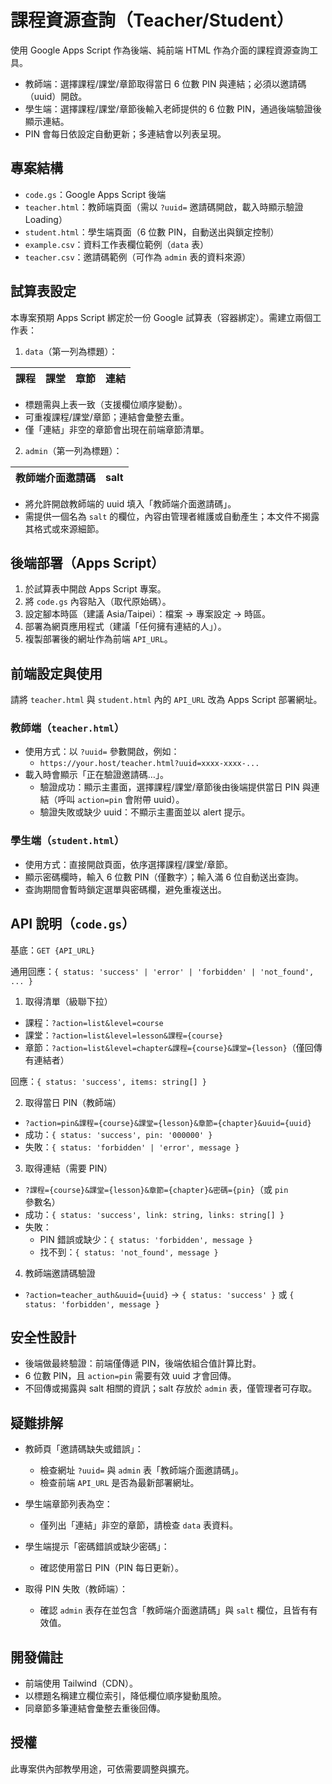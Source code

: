 # 課程資源查詢（Teacher/Student）

使用 Google Apps Script 作為後端、純前端 HTML 作為介面的課程資源查詢工具。

- 教師端：選擇課程/課堂/章節取得當日 6 位數 PIN 與連結；必須以邀請碼（uuid）開啟。
- 學生端：選擇課程/課堂/章節後輸入老師提供的 6 位數 PIN，通過後端驗證後顯示連結。
- PIN 會每日依設定自動更新；多連結會以列表呈現。


## 專案結構

- `code.gs`：Google Apps Script 後端
- `teacher.html`：教師端頁面（需以 `?uuid=` 邀請碼開啟，載入時顯示驗證 Loading）
- `student.html`：學生端頁面（6 位數 PIN，自動送出與鎖定控制）
- `example.csv`：資料工作表欄位範例（`data` 表）
- `teacher.csv`：邀請碼範例（可作為 `admin` 表的資料來源）


## 試算表設定

本專案預期 Apps Script 綁定於一份 Google 試算表（容器綁定）。需建立兩個工作表：

1) `data`（第一列為標題）：

| 課程 | 課堂 | 章節 | 連結 |
| ---- | ---- | ---- | ---- |

- 標題需與上表一致（支援欄位順序變動）。
- 可重複課程/課堂/章節；連結會彙整去重。
- 僅「連結」非空的章節會出現在前端章節清單。

2) `admin`（第一列為標題）：

| 教師端介面邀請碼 | salt |
| ---------------- | ---- |

- 將允許開啟教師端的 uuid 填入「教師端介面邀請碼」。
- 需提供一個名為 `salt` 的欄位，內容由管理者維護或自動產生；本文件不揭露其格式或來源細節。


## 後端部署（Apps Script）

1) 於試算表中開啟 Apps Script 專案。
2) 將 `code.gs` 內容貼入（取代原始碼）。
3) 設定腳本時區（建議 Asia/Taipei）：檔案 → 專案設定 → 時區。
4) 部署為網頁應用程式（建議「任何擁有連結的人」）。
5) 複製部署後的網址作為前端 `API_URL`。


## 前端設定與使用

請將 `teacher.html` 與 `student.html` 內的 `API_URL` 改為 Apps Script 部署網址。

### 教師端（`teacher.html`）

- 使用方式：以 `?uuid=` 參數開啟，例如：
	- `https://your.host/teacher.html?uuid=xxxx-xxxx-...`
- 載入時會顯示「正在驗證邀請碼…」。
	- 驗證成功：顯示主畫面，選擇課程/課堂/章節後由後端提供當日 PIN 與連結（呼叫 `action=pin` 會附帶 uuid）。
	- 驗證失敗或缺少 uuid：不顯示主畫面並以 alert 提示。

### 學生端（`student.html`）

- 使用方式：直接開啟頁面，依序選擇課程/課堂/章節。
- 顯示密碼欄時，輸入 6 位數 PIN（僅數字）；輸入滿 6 位自動送出查詢。
- 查詢期間會暫時鎖定選單與密碼欄，避免重複送出。


## API 說明（`code.gs`）

基底：`GET {API_URL}`

通用回應：`{ status: 'success' | 'error' | 'forbidden' | 'not_found', ... }`

1) 取得清單（級聯下拉）
- 課程：`?action=list&level=course`
- 課堂：`?action=list&level=lesson&課程={course}`
- 章節：`?action=list&level=chapter&課程={course}&課堂={lesson}`（僅回傳有連結者）

回應：`{ status: 'success', items: string[] }`

2) 取得當日 PIN（教師端）
- `?action=pin&課程={course}&課堂={lesson}&章節={chapter}&uuid={uuid}`
- 成功：`{ status: 'success', pin: '000000' }`
- 失敗：`{ status: 'forbidden' | 'error', message }`

3) 取得連結（需要 PIN）
- `?課程={course}&課堂={lesson}&章節={chapter}&密碼={pin}`（或 `pin` 參數名）
- 成功：`{ status: 'success', link: string, links: string[] }`
- 失敗：
	- PIN 錯誤或缺少：`{ status: 'forbidden', message }`
	- 找不到：`{ status: 'not_found', message }`

4) 教師端邀請碼驗證
- `?action=teacher_auth&uuid={uuid}` → `{ status: 'success' }` 或 `{ status: 'forbidden', message }`


## 安全性設計

- 後端做最終驗證：前端僅傳遞 PIN，後端依組合值計算比對。
- 6 位數 PIN，且 `action=pin` 需要有效 uuid 才會回傳。
- 不回傳或揭露與 salt 相關的資訊；salt 存放於 `admin` 表，僅管理者可存取。


## 疑難排解

- 教師頁「邀請碼缺失或錯誤」：
	- 檢查網址 `?uuid=` 與 `admin` 表「教師端介面邀請碼」。
	- 檢查前端 `API_URL` 是否為最新部署網址。

- 學生端章節列表為空：
	- 僅列出「連結」非空的章節，請檢查 `data` 表資料。

- 學生端提示「密碼錯誤或缺少密碼」：
	- 確認使用當日 PIN（PIN 每日更新）。

- 取得 PIN 失敗（教師端）：
	- 確認 `admin` 表存在並包含「教師端介面邀請碼」與 `salt` 欄位，且皆有有效值。


## 開發備註

- 前端使用 Tailwind（CDN）。
- 以標題名稱建立欄位索引，降低欄位順序變動風險。
- 同章節多筆連結會彙整去重後回傳。


## 授權

此專案供內部教學用途，可依需要調整與擴充。
